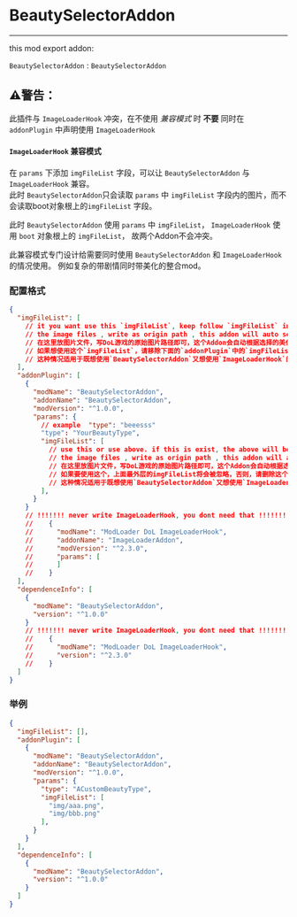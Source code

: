 
# BeautySelectorAddon

---

this mod export addon:

`BeautySelectorAddon` : `BeautySelectorAddon`


## **⚠警告：**
此插件与 `ImageLoaderHook` 冲突，在不使用 *兼容模式* 时 **不要** 同时在 `addonPlugin` 中声明使用 `ImageLoaderHook` 

#### `ImageLoaderHook` 兼容模式

在 `params` 下添加 `imgFileList` 字段，可以让 `BeautySelectorAddon` 与 `ImageLoaderHook` 兼容。  
此时 `BeautySelectorAddon`只会读取 `params` 中 `imgFileList` 字段内的图片，而不会读取boot对象根上的`imgFileList` 字段。   

此时 `BeautySelectorAddon` 使用 `params` 中 `imgFileList`， `ImageLoaderHook` 使用 `boot` 对象根上的 `imgFileList`， 故两个Addon不会冲突。

此兼容模式专门设计给需要同时使用 `BeautySelectorAddon` 和 `ImageLoaderHook` 的情况使用。 例如复杂的带剧情同时带美化的整合mod。


### 配置格式

```json lines
{
  "imgFileList": [
    // it you want use this `imgFileList`, keep follow `imgFileList` in `addonPlugin` empty
    // the image files , write as origin path , this addon will auto select it
    // 在这里放图片文件，写DoL游戏的原始图片路径即可，这个Addon会自动根据选择的美化版本选择使用哪个mod中的图片
    // 如果想使用这个`imgFileList`，请移除下面的`addonPlugin`中的`imgFileList`，否则，这个`imgFileList`将被忽略
    // 这种情况适用于既想使用`BeautySelectorAddon`又想使用`ImageLoaderHook`的情况
  ],
  "addonPlugin": [
    {
      "modName": "BeautySelectorAddon",
      "addonName": "BeautySelectorAddon",
      "modVersion": "^1.0.0",
      "params": {
        // example  "type": "beeesss"
        "type": "YourBeautyType",
        "imgFileList": [
          // use this or use above. if this is exist, the above will be ignored, otherwise , remove the `imgFileList` field from `params`
          // the image files , write as origin path , this addon will auto select it
          // 在这里放图片文件，写DoL游戏的原始图片路径即可，这个Addon会自动根据选择的美化版本选择使用哪个mod中的图片
          // 如果要使用这个，上面最外层的imgFileList将会被忽略，否则，请删除这个位于params中的imgFileList字段
          // 这种情况适用于既想使用`BeautySelectorAddon`又想使用`ImageLoaderHook`的情况
        ],
      }
    }
    // !!!!!!! never write ImageLoaderHook, you dont need that !!!!!!!
    //    {
    //      "modName": "ModLoader DoL ImageLoaderHook",
    //      "addonName": "ImageLoaderAddon",
    //      "modVersion": "^2.3.0",
    //      "params": [
    //      ]
    //    }
  ],
  "dependenceInfo": [
    {
      "modName": "BeautySelectorAddon",
      "version": "^1.0.0"
    }
    // !!!!!!! never write ImageLoaderHook, you dont need that !!!!!!!
    //    {
    //      "modName": "ModLoader DoL ImageLoaderHook",
    //      "version": "^2.3.0"
    //    }
  ]
}
```



### 举例


```json lines
{
  "imgFileList": [],
  "addonPlugin": [
    {
      "modName": "BeautySelectorAddon",
      "addonName": "BeautySelectorAddon",
      "modVersion": "^1.0.0",
      "params": {
        "type": "ACustomBeautyType",
        "imgFileList": [
          "img/aaa.png",
          "img/bbb.png"
        ],
      }
    }
  ],
  "dependenceInfo": [
    {
      "modName": "BeautySelectorAddon",
      "version": "^1.0.0"
    }
  ]
}
```
